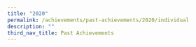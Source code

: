 ```yaml
---
title: "2020"
permalink: /achievements/past-achievements/2020/individual
description: ""
third_nav_title: Past Achievements
---
```

